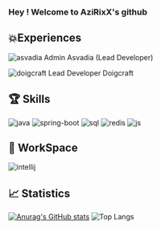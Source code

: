 ### Hey ! Welcome to AziRixX's github 

## 💥Experiences


![asvadia](https://user-images.githubusercontent.com/73166699/165523925-f998cbb3-50f3-445e-a5ab-75a2e5fd8d60.png) Admin Asvadia (Lead Developer)

![doigcraft](https://user-images.githubusercontent.com/73166699/165523937-c84d4ec8-5208-4490-881f-58f1381e0365.png) Lead Developer Doigcraft

## 🏆 Skills

![java](https://user-images.githubusercontent.com/73166699/165522017-3729d920-cb1e-48f1-813c-925c3944d0ca.png)
![spring-boot](https://user-images.githubusercontent.com/73166699/165522030-b449bb60-f185-493f-b035-bfe153fa5862.png)
![sql](https://user-images.githubusercontent.com/73166699/165522035-473033e6-8add-40cb-a503-ce0b02743218.png)
![redis](https://user-images.githubusercontent.com/73166699/165522041-139190b9-3dfd-485a-b188-ca6be57d3bc0.png)
![js](https://user-images.githubusercontent.com/73166699/165522052-a437ce92-2370-4ff1-808e-d8d0cf88b195.png)

## 🔧 WorkSpace

![intellij](https://user-images.githubusercontent.com/73166699/165522058-2102c717-57a4-4db5-8229-3726a549969a.png)

## 📈 Statistics

[![Anurag's GitHub stats](https://github-readme-stats.vercel.app/api?username=AziRixXOffi&show_icons=true&theme=dracula)](https://github.com/anuraghazra/github-readme-stats) ![Top Langs](https://github-readme-stats.vercel.app/api/top-langs/?username=AziRixXOffi&layout=compact&theme=dracula)
